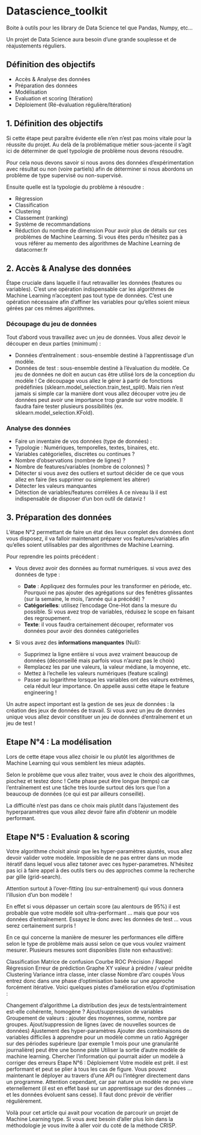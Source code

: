 # Datascience_toolkit
Boite à outils pour les library de Data Science tel que Pandas, Numpy, etc...


Un projet de Data Science aura besoin d’une grande souplesse et de réajustements réguliers.

## Définition des objectifs
- Accès & Analyse des données
- Préparation des données
- Modélisation
- Evaluation et scoring (Itération)
- Déploiement (Ré-évaluation régulière/Itération)

## 1. Définition des objectifs
Si cette étape peut paraître évidente elle n’en n’est pas moins vitale pour la réussite du projet. Au delà de la problématique métier sous-jacente il s’agit ici de déterminer de quel typologie de problème nous devons résoudre.

Pour cela nous devons savoir si nous avons des données d’expérimentation avec résultat ou non (voire partiels) afin de déterminer si nous abordons un problème de type supervisé ou non-supervisé.

Ensuite quelle est la typologie du problème à résoudre :

- Régression
- Classification
- Clustering
- Classement (ranking)
- Système de recommandations
- Réduction du nombre de dimension
Pour avoir plus de détails sur ces problèmes de Machine Learning. Si vous êtes perdu n’hésitez pas à vous référer au memento des algorithmes de Machine Learning de datacorner.fr

## 2. Accès & Analyse des données
Étape cruciale dans laquelle il faut retravailler les données (features ou variables). C’est une opération indispensable car les algorithmes de Machine Learning n’acceptent pas tout type de données. 
C’est une opération nécessaire afin d’affiner les variables pour qu’elles soient mieux gérées par ces mêmes algorithmes.

### Découpage du jeu de données
Tout d’abord vous travaillez avec un jeu de données. Vous allez devoir le découper en deux parties (minimum) :

- Données d’entraînement : sous-ensemble destiné à l’apprentissage d’un modèle.
- Données de test : sous-ensemble destiné à l’évaluation du modèle. Ce jeu de données ne doit en aucun cas être utilisé lors de la conception du modèle !
Ce découpage vous allez le gérer à partir de fonctions prédéfinies (sklearn.model_selection.train_test_split). Mais rien n’est jamais si simple car la manière dont vous allez découper votre jeu de données peut avoir une importance trop grande sur votre modèle.
Il faudra faire tester plusieurs possibilités (ex. sklearn.model_selection.KFold).

### Analyse des données

- Faire un inventaire de vos données (type de données) :
- Typologie : Numériques, temporelles, textes, binaires, etc.
- Variables catégorielles, discrètes ou continues ?
- Nombre d’observations (nombre de lignes) ?
- Nombre de features/variables (nombre de colonnes) ?
- Détecter si vous avez des outliers et surtout décider de ce que vous allez en faire (les supprimer ou simplement les altérer)
- Détecter les valeurs manquantes
- Détection de variables/features corrélées
A ce niveau là il est indispensable de disposer d’un bon outil de dataviz !

## 3. Préparation des données
L’étape N°2 permettant de faire un état des lieux complet des données dont vous disposez, il va falloir maintenant préparer vos features/variables afin qu’elles soient utilisables par des algorithmes de Machine Learning.

Pour reprendre les points précédent :

- Vous devez avoir des données au format numériques. si vous avez des données de type :
    - **Date** : Appliquez des formules pour les transformer en période, etc. Pourquoi ne pas ajouter des agrégations sur des fenêtres glissantes (sur la semaine, le mois, l’année qui a précédé) ?
    - **Catégorielles**: utilisez l’encodage One-Hot dans la mesure du possible. Si vous avez trop de variables, réduisez le scope en faisant des regroupement.
    - **Texte**: il vous faudra certainement découper, reformater vos données pour avoir des données catégorielles

- Si vous avez des **informations manquantes** (Null):
  - Supprimez la ligne entière si vous avez vraiment beaucoup de données (déconseillé mais parfois vous n’aurez pas le choix)
  - Remplacez les par une valeurs, la valeur médiane, la moyenne, etc.
  - Mettez à l’echelle les valeurs numériques (feature scaling)
  - Passer au logarithme lorsque les variables ont des valeurs extrêmes, cela réduit leur importance.
On appelle aussi cette étape le feature engineering !

Un autre aspect important est la gestion de ses jeux de données : la création des jeux de données de travail. Si vous avez un jeu de données unique vous allez devoir constituer un jeu de données d’entraînement et un jeu de test !

## Etape N°4 : La modélisation
Lors de cette étape vous allez choisir le ou plutôt les algorithmes de Machine Learning qui vous semblent les mieux adaptés.

Selon le problème que vous allez traiter, vous avez le choix des algorithmes, piochez et testez donc ! Cette phase peut être longue (temps) car l’entraînement est une tâche très lourde surtout dés lors que l’on a beaucoup de données (ce qui est par ailleurs conseillé).

La difficulté n’est pas dans ce choix mais plutôt dans l’ajustement des hyperparamètres que vous allez devoir faire afin d’obtenir un modèle performant.

## Etape N°5 : Evaluation & scoring
Votre algorithme choisit ainsir que les hyper-paramètres ajustés, vous allez devoir valider votre modèle. Impossible de ne pas entrer dans un mode itératif dans lequel vous allez tatoner avec ces hyper-parametres.
N’hésitez pas ici à faire appel à des outils tiers ou des approches comme la recherche par gille (grid-search).

Attention surtout à l’over-fitting (ou sur-entraînement) qui vous donnera l’illusion d’un bon modèle !

En effet si vous dépasser un certain score (au alentours de 95%) il est probable que votre modèle soit ultra-performant … mais que pour vos données d’entraînement. Essayez le donc avec les données de test … vous serez certainement surpris !

En ce qui concerne la manière de mesurer les performances elle diffère selon le type de problème mais aussi selon ce que vous voulez vraiment mesurer. Plusieurs mesures sont disponibles (liste non exhaustive):

Classification
Matrice de confusion
Courbe ROC
Précision / Rappel
Régression
Erreur de prédiction
Graphe XY valeur à prédire / valeur prédite
Clustering
Variance intra classe, inter classe
Nombre d’arc coupés
Vous entrez donc dans une phase d’optimisation basée sur une approche forcément itérative. Voici quelques pistes d’amélioration et/ou d’optimisation :

Changement d’algorithme
La distribution des jeux de tests/entraintement est-elle cohérente, homogène ?
Ajout/suppression de variables
Groupement de valeurs : ajouter des moyennes, somme, nombre par groupes.
Ajout/suppression de lignes (avec de nouvelles sources de données)
Ajustement des hyper-paramètres
Ajouter des combinaisons de variables difficiles à apprendre pour un modèle comme un ratio
Aggréger sur des périodes supérieure (par exemple 1 mois pour une granularité journalière) peut être une bonne piste
Utiliser la sortie d’autre modèle de machine learning.
Chercher l’information qui pourrait aider un modèle à corriger des erreurs
Etape N°6 : Déploiement
Votre modèle est prêt. il est performant et peut se plier à tous les cas de figure. Vous pouvez maintenant le déployer au travers d’une API ou l’intégrer directement dans un programme. Attention cependant, car par nature un modèle ne peu vivre eternellement (il est en effet basé sur un apprentissage sur des données … et les données évoluent sans cesse). Il faut donc prévoir de vérifier régulièrement.

Voilà pour cet article qui avait pour vocation de parcourir un projet de Machine Learning type. Si vous avez besoin d’aller plus loin dans la méthodologie je vous invite à aller voir du coté de la méthode CRISP.
